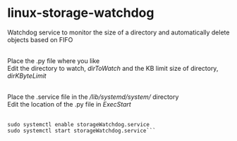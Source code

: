 # linux-storage-watchdog
Watchdog service to monitor the size of a directory and automatically delete objects based on FIFO

<br/>Place the .py file where you like<br/>
Edit the directory to watch, *dirToWatch* and the KB limit size of directory, *dirKByteLimit*<br/><br/>

Place the .service file in the */lib/systemd/system/* directory<br/>
Edit the location of the .py file in *ExecStart*<br/><br/>

```sudo systemctl daemon-reload  
sudo systemctl enable storageWatchdog.service  
sudo systemctl start storageWatchdog.service```

